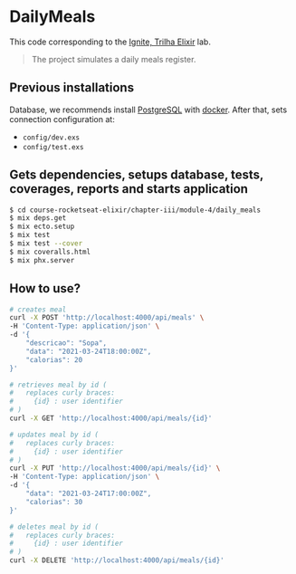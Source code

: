 # DailyMeals

This code corresponding to the [Ignite, Trilha Elixir](https://app.rocketseat.com.br/ignite/elixir/) lab.

> The project simulates a daily meals register.

## Previous installations

Database, we recommends install [PostgreSQL](https://www.postgresql.org/) with [docker](https://hub.docker.com/_/postgres). After that, sets connection configuration at:
- `config/dev.exs`
- `config/test.exs`

## Gets dependencies, setups database, tests, coverages, reports and starts application

```bash
$ cd course-rocketseat-elixir/chapter-iii/module-4/daily_meals
$ mix deps.get
$ mix ecto.setup
$ mix test
$ mix test --cover
$ mix coveralls.html
$ mix phx.server
```

## How to use?

```bash
# creates meal
curl -X POST 'http://localhost:4000/api/meals' \
-H 'Content-Type: application/json' \
-d '{
    "descricao": "Sopa",
    "data": "2021-03-24T18:00:00Z",
    "calorias": 20
}'

# retrieves meal by id (
#   replaces curly braces:
#     {id} : user identifier
# )
curl -X GET 'http://localhost:4000/api/meals/{id}'

# updates meal by id (
#   replaces curly braces:
#     {id} : user identifier
# )
curl -X PUT 'http://localhost:4000/api/meals/{id}' \
-H 'Content-Type: application/json' \
-d '{
    "data": "2021-03-24T17:00:00Z",
    "calorias": 30
}'

# deletes meal by id (
#   replaces curly braces:
#     {id} : user identifier
# )
curl -X DELETE 'http://localhost:4000/api/meals/{id}'
```
